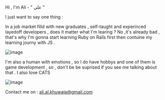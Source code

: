 Hi , I'm Ali - " علي "

I just want to say one thing : 

In a job market filld with new graduates , self-taught and  experinced layedoff developers , does it matter what I'm learing ? No ,it's already bad , that's why I'm gonna start learning Ruby on Rails first then contuine my learning journy with JS .


![image](https://github.com/user-attachments/assets/40060cd1-4acf-448a-ac88-310717bf8e69)


I'm also a human with emotions , so I do have hobbys and one of them is game development , so , don't be be suprised if you see me talking about that . I also love CATS


![image](https://github.com/user-attachments/assets/4871146f-37c0-45de-b1f2-3059381b5ec9)

Contact me on : ali.al.khuwaja@gmail.com   
<!---
Ali-Al-Khuwaja/Ali-Al-Khuwaja is a ✨ special ✨ repository because its `README.md` (this file) appears on your GitHub profile.
You can click the Preview link to take a look at your changes.
--->
